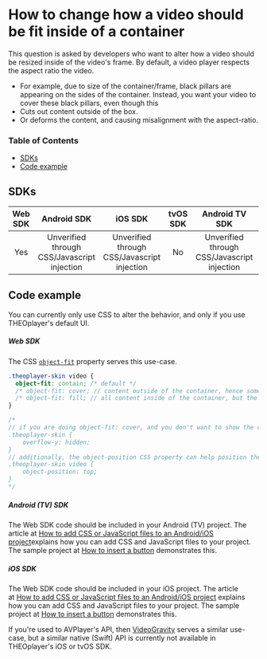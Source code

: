 # How to change how a video should be fit inside of a container

This question is asked by developers who want to alter how a video should be resized inside of the video's frame. By default, a video player respects the aspect ratio the video.

- For example, due to size of the container/frame, black pillars are appearing on the sides of the container. Instead, you want your video to cover these black pillars, even though this
- Cuts out content outside of the box.
- Or deforms the content, and causing misalignment with the aspect-ratio.

### Table of Contents
- [SDKs](#sdks)
- [Code example](#code-example)


## SDKs

| Web SDK |                 Android SDK                 |                   iOS SDK                   | tvOS SDK|               Android TV SDK                | Chromecast SDK |
| :-----: | :-----------------------------------------: | :-----------------------------------------: | :--: | :-----------------------------------------: | :------------: |
|   Yes   | Unverified through CSS/Javascript injection | Unverified through CSS/Javascript injection |  No  | Unverified through CSS/Javascript injection |      Yes       |

## Code example

You can currently only use CSS to alter the behavior, and only if you use THEOplayer's default UI.

##### Web SDK

The CSS [`object-fit`](https://developer.mozilla.org/en-US/docs/Web/CSS/object-fit) property serves this use-case.

```css
.theoplayer-skin video {
  object-fit: contain; /* default */
  /* object-fit: cover; // content outside of the container, hence some content might be missing from the container */
  /* object-fit: fill; // all content inside of the container, but the content might be deformed to be fitted inside of it */
}

/*
// if you are doing object-fit: cover, and you don't want to show the content outside of the container, then do:
.theoplayer-skin {
    overflow-y: hidden;
}
// additionally, the object-position CSS property can help position the content, e.g.
.theoplayer-skin video {
    object-position: top;
}
*/
```

##### Android (TV) SDK

The Web SDK code should be included in your Android (TV) project. The article at [How to add CSS or JavaScript files to an Android/iOS project](../../faq/01-how-to-add-css-or-javascript-files-to-android-ios.md)explains how you can add CSS and JavaScript files to your project. The sample project at [How to insert a button](../../how-to-guides/11-ui/07-how-to-insert-a-button.md) demonstrates this.

##### iOS SDK

The Web SDK code should be included in your iOS project. The article at [How to add CSS or JavaScript files to an Android/iOS project](../../faq/01-how-to-add-css-or-javascript-files-to-android-ios.md) explains how you can add CSS and JavaScript files to your project. The sample project at [How to insert a button](../../how-to-guides/11-ui/07-how-to-insert-a-button.md) demonstrates this.

If you're used to AVPlayer's API, then [VideoGravity](https://developer.apple.com/documentation/avfoundation/avcapturevideopreviewlayer/1386708-videogravity) serves a similar use-case, but a similar native (Swift) API is currently not available in THEOplayer's iOS or tvOS SDK.
